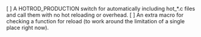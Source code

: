 [ ] A HOTROD_PRODUCTION switch for automatically including hot_*.c files and call them with no hot reloading or overhead.
[ ] An extra macro for checking a function for reload (to work around the limitation of a single place right now).
